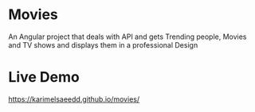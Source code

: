 # Movies

An Angular project that deals with API and gets Trending people, Movies and TV shows and displays them in a professional Design

# Live Demo

https://karimelsaeedd.github.io/movies/
